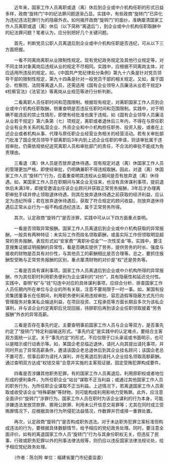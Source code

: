 　　近年来，国家工作人员离职或退（离）休后到企业或中介机构任职的形式日益多样，政商“旋转门”中的纪法罪问题逐渐凸显。实践中，有些政商“旋转门”已异化为违纪违法犯罪行为的隐蔽外衣。如何揭开政商“旋转门”的面纱，准确厘清国家工作人员离职或退（离）休后（以下简称“离退后”），到企业或中介机构任职取酬中的纪法罪问题？笔者认为，应分别把好几个关键问题。

　　首先，判断党员公职人员离退后到企业或中介机构任职是否违纪，可从以下三方面把握。

　　一看不同离岗离职从业限制性规定。现有党纪政务规定及其他行业规定等，对不同主体对象离岗后违规从业的规定不尽相同。实践中，应根据不同离岗主体，对应适用所违反的规定。如，《中国共产党纪律处分条例》第九十六条是针对党员领导干部的限制性规定，第九十四条是针对一般党员干部的相关规定。又如，属于国企、检察院、法院等离退人员，还需适用《国有企业领导人员廉洁从业若干规定》《检察官法》《法官法》等离岗从业规范等进行分析判断。

　　二看离职人员任职时间和范围限制。根据现有规定，对离职国家工作人员到企业或中介机构任职取酬，侧重查明是否违反任职时间和范围限制。实践中，对于明确不能违反的禁止性情形，即使有经批准也属于违规。如《国有企业领导人员廉洁从业若干规定》第六条第（七）项规定，离职或者退休后三年内，不得在与原任职企业有业务关系的私营企业、外资企业和中介机构担任职务、投资入股，或者在上述企业或者机构从事、代理与原任职企业经营业务相关的经营活动。若有关审批部门批准了国企党员领导干部离职后3年内到上述企业任职的申请，则该审批属于违规审批，仍需依规依纪追究离职人员和审批部门的责任，不合法的审批不能成为免责理由。

　　三看退（离）休人员是否放弃退休待遇。现有规定对退（离）休国家工作人员的管理更加严格，即使经审批，仍明确兼职不得违规取酬。因此，对退（离）休国家工作人员“旋转门”行为，应着重查明其违规从业期间是否有放弃退（离）休待遇。如，某国家工作人员在职期间与某企业无往来，也没有具体谋利事项，提前退休后未满3年，即接受邀请出任该企业顾问并获取正常劳务报酬，3年后才办理离职审批手续并停止领取退休待遇，则其在放弃退休待遇之前获取的经济利益，应认定为违纪所得；若在放弃退休待遇后，获取了符合规定的顾问收益，则放弃退休待遇后正常从业行为一般不构成违纪违法，属于正常劳务所得。

　　其次，认定政商“旋转门”是否涉罪，实践中可从以下四方面重点查明。

　　一看是否领取异常报酬。国家工作人员离退后到企业或中介机构获取的异常报酬，一般具有两种特征：未实际工作而挂名领取薪酬，或虽实际工作但领取明显超常的劳务报酬，表现形式如“安家费”“离职补偿金”“一次性奖金”等。实践中，要注意搜集证据证明报酬的异常性，看是否确实提供了劳务，提供劳务的时长、强度与接收的财物是否具有对价性，与其他员工的薪酬相比是否合理等。总之，要抓住报酬型受贿与正常劳务报酬的区别，重点厘清财物的对价是“权”还是劳务等。

　　二看是否具有谋利事项。国家工作人员离退后到企业或中介机构所得的异常报酬，作为其任职时利用职务便利为企业谋利的“对价”，具有隐蔽性和延迟兑付性。实践中，查明“权”与“钱”勾连中对应的具体谋利事项，应综合分析、排查国家工作人员任期内所在单位与企业的所有关联，注意不要局限于一时一事。如，某国有投资集团董事长在任期间，利用职务便利采用违规审批、容忍造假等隐蔽方式先行向管理服务对象某私企输送利益，在项目投资、工程承揽等方面长期且多次为该私企谋利，并与该企业约定离职后兑现回报，待辞职后再到该企业任职领取披着“劳务报酬”外衣的异常高薪。

　　三看是否存在事先约定。主要查明事前国家工作人员与企业等双方，是否事先约定了“旋转门”特定利益输送形式。“事先约定”是实践中的认定难点，要结合主客观方面统一认定。关于“事先约定”的形式，不应仅限于口头承诺或书面明示，也可以是暗示或行动表示等。如，某国企老总临近退休，请托人向其提出请托事项，并同时开出了异常高薪条件，邀请该国企老总退休后到其企业挂名顾问；该国企老总不置可否，但事后即为请托人谋利，并在离退后到请托人企业挂名领取高额薪酬。通过查明双方达成“权钱交易”合意并实施的主客观证据，固定受贿犯罪构成要件。

　　四看是否涉嫌其他职务犯罪。有的国家工作人员离退后，利用原职权或者地位形成的便利条件，为所任职企业“站台”谋取不正当利益；或通过其他国家工作人员的职务行为，为所任职企业谋取不正当利益。上述情况下，若离退国家工作人员索取或收受该企业“特殊薪酬”等财物，则可能构成利用影响力受贿罪。此外，应注意全面评价“旋转门”涉罪行为。国家工作人员在职时为该企业谋利的行为本身，可能涉嫌违法发放贷款罪、挪用公款罪、利用未公开信息交易罪等；尤其在同时成立受贿罪情况下，应根据具体行为所侵犯法益情况，作数罪并罚或择一重罪处置。

　　再次，认定政商“旋转门”是否构成职务违法。对于未达职务犯罪立案标准但构成违法的行为，要根据具体数额情节，给予相应的党纪政务处理。同时，要注意全面评价。如有的离退国家工作人员“旋转门”行为与其身份职权无关，但违反了民事、行政或职务犯罪以外的刑事法律法规等，则仍应以违反国家法律法规论处，给予相应党纪政务处理。

　　（作者：陈剑玲 单位：福建省厦门市纪委监委）